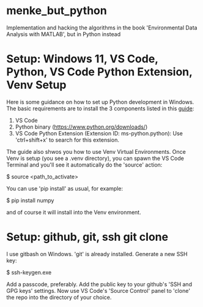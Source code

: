# menke_but_python
Implementation and hacking the algorithms in the book 'Environmental Data Analysis with MATLAB', but in Python instead


# Setup: Windows 11, VS Code, Python, VS Code Python Extension, Venv Setup

Here is some guidance on how to set up Python development in Windows. The basic requirements are to install the 3 components listed in this [guide](https://code.visualstudio.com/docs/python/python-tutorial):

1. VS Code
2. Python binary (https://www.python.org/downloads/)
3. VS Code Python Extension (Extension ID: ms-python.python): Use 'ctrl+shift+x' to search for this extension.

The guide also shwos you how to use Venv Virtual Environments.  Once Venv is setup (you see a .venv directory), you can spawn the VS Code Terminal and you'll see it automatically do the 'source' action:

$ source <path_to_activate>

You can use 'pip install' as usual, for example:

$ pip install numpy

and of course it will install into the Venv environment.

# Setup: github, git, ssh git clone

I use gitbash on Windows.  'git' is already installed.  Generate a new SSH key:

$ ssh-keygen.exe

Add a passcode, preferably. Add the public key to your github's 'SSH and GPG keys' settings. Now use VS Code's 'Source Control' panel to 'clone' the repo into the directory of your choice.





